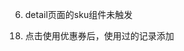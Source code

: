 <!-- 步骤一: 做一个项目你必须考虑的因素

1. 当前小程序需要完善哪些页面

2. 需要调节哪些功能

3. 对界面的美化


步骤二: 做项目过程中需要做的事

1. 把要做的需求整理成一条清晰的路线，写进markdown

2. 把markdown文档喂给ai，让它生成一个基本的框架

3. 模块化实现对应的页面。确定好根页面，在pages.json下注册，才能用。tabbar页面单独注册。

4. 如果多个页面需要用到某个功能，那就封装，复用工具代码

5. 根据需求，在根页面下添加组件内容，处理好之间的父子通信。

6. 完成上面的所有内容之后，说明你的小程序已经开发的差不多了。
接下来就是测试每个重要的功能有没有什么问题，处理大bug，解决小bug。

7. 最后一步，给所有组件的静态资源换成当前准备好的资源。

步骤三：上线微信小程序 -->



<!-- 4. menu页面 搜索功能未触发，最好在输入字数之后能在底部自动联想 -->

<!-- 5. 删掉menu 页面的立即购买按钮，不好看 -->

6. detail页面的sku组件未触发

<!-- 7. 在点击砍价bargain之后，点击立即购买，如果余额不足的话弹出提示框余额不足，然后跳转回detail页面 -->

<!-- 8. order页面的待发货tab栏增加一个定时器，30秒之后显示已发货，并增加到待收货页面 -->

<!-- 9. 在点击确认收货之后跳转到已完成页面，如果点击删除订单，则将该订单消息全部移除 -->

<!-- 10. 在待发货页面取消订单，则返回原来消费金额 -->

<!-- 11. games页面的选项文字适配要在对应的选项框之中，防止移除，同时在转盘旋转的时候，文字显示在转盘的内部最外侧，贴边框 -->

<!-- 16. games的ui还是得美化一点，加个简约的黑色背景，要酷 -->

<!-- 12. 点击游戏规则，弹窗显示。  -->

<!-- 13. 中奖记录最多显示10条 -->

<!-- 14. 首页可以增加一点内容。增加了一个搜索栏 -->

<!-- 15. 在user个人信息卡片，可以再美化一下，加点内容 ，增加了一个电话号码 -->

<!-- 16. 整体界面选择偏黑色系，酷炫风格 -->

<!-- 17. 完善收货地址，客服中心，设置界面, -->

18. 点击使用优惠券后，使用过的记录添加

